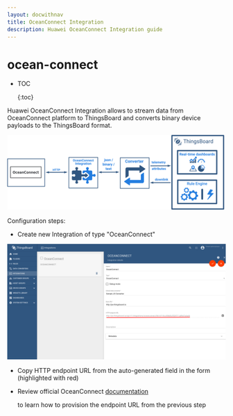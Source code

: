 ```yaml
---
layout: docwithnav
title: OceanConnect Integration
description: Huawei OceanConnect Integration guide
---
```


# ocean-connect

* TOC

  {:toc}

Huawei OceanConnect Integration allows to stream data from OceanConnect platform to ThingsBoard and converts binary device payloads to the ThingsBoard format.

![image](../../../.gitbook/assets/ocean-connect-integration.svg)

Configuration steps:

* Create new Integration of type "OceanConnect"

![image](../../../.gitbook/assets/oceanconnect.png)

* Copy HTTP endpoint URL from the auto-generated field in the form \(highlighted with red\)
* Review official OceanConnect [documentation](http://developer.huawei.com/ict/en/site-oceanconnect)

  to learn how to provision the endpoint URL from the previous step 


